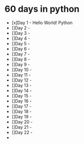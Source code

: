 # 60 days in python

- [x]Day 1 - Hello World! Python
- []Day 2 -
- []Day 3 -
- []Day 4 -
- []Day 5 -
- []Day 6 -
- []Day 7 -
- []Day 8 -
- []Day 9 -
- []Day 10 -
- []Day 11 -
- []Day 12 -
- []Day 13 -
- []Day 14 -
- []Day 15 - 
- []Day 16 - 
- []Day 17 -
- []Day 18 - 
- []Day 19 -
- []Day 20 -
- []Day 21 -
- []Day 22 -
- 
